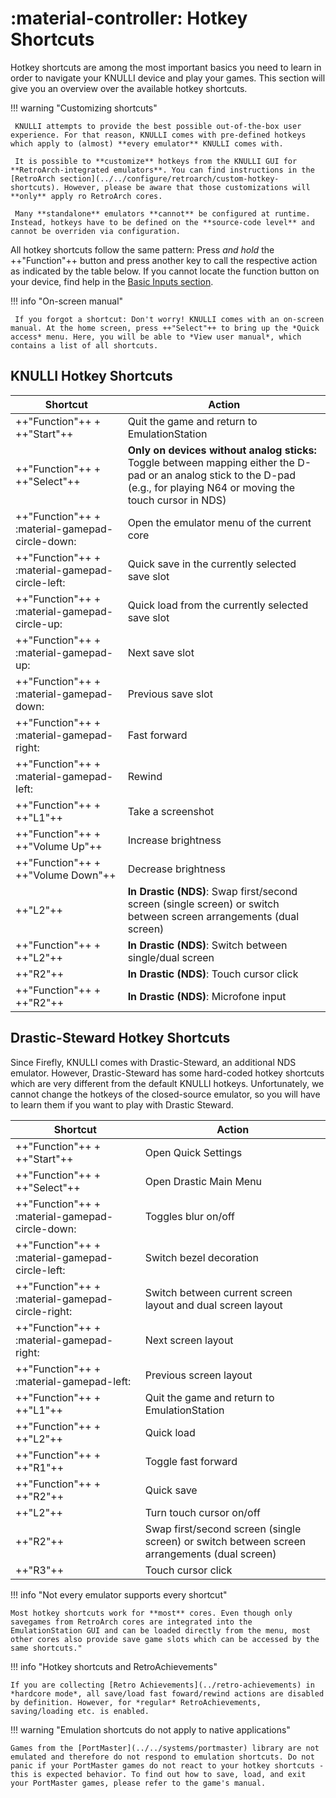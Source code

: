# :material-controller: Hotkey Shortcuts

Hotkey shortcuts are among the most important basics you need to learn in order to navigate your KNULLI device and play your games. This section will give you an overview over the available hotkey shortcuts.

!!! warning "Customizing shortcuts"

     KNULLI attempts to provide the best possible out-of-the-box user experience. For that reason, KNULLI comes with pre-defined hotkeys which apply to (almost) **every emulator** KNULLI comes with.
     
     It is possible to **customize** hotkeys from the KNULLI GUI for **RetroArch-integrated emulators**. You can find instructions in the [RetroArch section](../../configure/retroarch/custom-hotkey-shortcuts). However, please be aware that those customizations will **only** apply ro RetroArch cores.
     
     Many **standalone** emulators **cannot** be configured at runtime. Instead, hotkeys have to be defined on the **source-code level** and cannot be overriden via configuration.

All hotkey shortcuts follow the same pattern: Press *and hold* the ++"Function"++ button and press another key to call the respective action as indicated by the table below. If you cannot locate the function button on your device, find help in the [Basic Inputs section](../basic-inputs).

!!! info "On-screen manual"

     If you forgot a shortcut: Don't worry! KNULLI comes with an on-screen manual. At the home screen, press ++"Select"++ to bring up the *Quick access* menu. Here, you will be able to *View user manual*, which contains a list of all shortcuts.

## KNULLI Hotkey Shortcuts

| Shortcut                                        | Action                                           |
| ----------------------------------------------- | ------------------------------------------------ |
| ++"Function"++ + ++"Start"++                    | Quit the game and return to EmulationStation     |
| ++"Function"++ + ++"Select"++                   | **Only on devices without analog sticks:** Toggle between mapping either the D-pad or an analog stick to the D-pad (e.g., for playing N64 or moving the touch cursor in NDS) |
| ++"Function"++ + :material-gamepad-circle-down: | Open the emulator menu of the current core       |
| ++"Function"++ + :material-gamepad-circle-left: | Quick save in the currently selected save slot   |
| ++"Function"++ + :material-gamepad-circle-up:   | Quick load from the currently selected save slot |
| ++"Function"++ + :material-gamepad-up:          | Next save slot                                   |
| ++"Function"++ + :material-gamepad-down:        | Previous save slot                               |
| ++"Function"++ + :material-gamepad-right:       | Fast forward                                     |
| ++"Function"++ + :material-gamepad-left:        | Rewind                                           |
| ++"Function"++ + ++"L1"++                       | Take a screenshot                                |
| ++"Function"++ + ++"Volume Up"++                | Increase brightness                              |
| ++"Function"++ + ++"Volume Down"++              | Decrease brightness                              |
| ++"L2"++                                        | **In Drastic (NDS)**: Swap first/second screen (single screen) or switch between screen arrangements (dual screen) |
| ++"Function"++ + ++"L2"++                       | **In Drastic (NDS)**: Switch between single/dual screen |
| ++"R2"++                                        | **In Drastic (NDS)**: Touch cursor click         |
| ++"Function"++ + ++"R2"++                       | **In Drastic (NDS)**: Microfone input            |

## Drastic-Steward Hotkey Shortcuts

Since Firefly, KNULLI comes with Drastic-Steward, an additional NDS emulator. However, Drastic-Steward has some hard-coded hotkey shortcuts which are very different from the default KNULLI hotkeys. Unfortunately, we cannot change the hotkeys of the closed-source emulator, so you will have to learn them if you want to play with Drastic Steward.

| Shortcut                                        | Action                                           |
| ----------------------------------------------- | ------------------------------------------------ |
| ++"Function"++ + ++"Start"++                    | Open Quick Settings                              |
| ++"Function"++ + ++"Select"++                   | Open Drastic Main Menu                           |
| ++"Function"++ + :material-gamepad-circle-down: | Toggles blur on/off                              |
| ++"Function"++ + :material-gamepad-circle-left: | Switch bezel decoration                          |
| ++"Function"++ + :material-gamepad-circle-right:| Switch between current screen layout and dual screen layout |
| ++"Function"++ + :material-gamepad-right:       | Next screen layout                               |
| ++"Function"++ + :material-gamepad-left:        | Previous screen layout                           |
| ++"Function"++ + ++"L1"++                       | Quit the game and return to EmulationStation     |
| ++"Function"++ + ++"L2"++                       | Quick load                                       |
| ++"Function"++ + ++"R1"++                       | Toggle fast forward                              |
| ++"Function"++ + ++"R2"++                       | Quick save                                       |
| ++"L2"++                                        | Turn touch cursor on/off                         |
| ++"R2"++                                        | Swap first/second screen (single screen) or switch between screen arrangements (dual screen) |
| ++"R3"++                                        | Touch cursor click                               |

!!! info "Not every emulator supports every shortcut"

    Most hotkey shortcuts work for **most** cores. Even though only savegames from RetroArch cores are integrated into the EmulationStation GUI and can be loaded directly from the menu, most other cores also provide save game slots which can be accessed by the same shortcuts."

!!! info "Hotkey shortcuts and RetroAchievements"

    If you are collecting [Retro Achievements](../retro-achievements) in *hardcore mode*, all save/load fast foward/rewind actions are disabled by definition. However, for *regular* RetroAchievements, saving/loading etc. is enabled.

!!! warning "Emulation shortcuts do not apply to native applications"

    Games from the [PortMaster](../../systems/portmaster) library are not emulated and therefore do not respond to emulation shortcuts. Do not panic if your PortMaster games do not react to your hotkey shortcuts - this is expected behavior. To find out how to save, load, and exit your PortMaster games, please refer to the game's manual.
